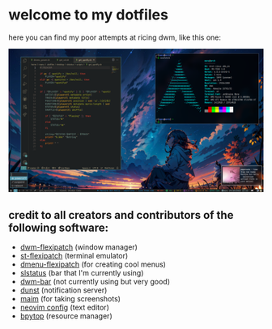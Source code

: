 # welcome to my dotfiles
here you can find my poor attempts at ricing dwm, like this one:

![epic rice](screenshots/crap.png)

## credit to all creators and contributors of the following software:

- [dwm-flexipatch](https://github.com/bakkeby/dwm-flexipatch) (window manager)
- [st-flexipatch](https://github.com/bakkeby/st-flexipatch) (terminal emulator)
- [dmenu-flexipatch](https://github.com/bakkeby/dmenu-flexipatch) (for creating cool menus)
- [slstatus](https://tools.suckless.org/slstatus/) (bar that I'm currently using)
- [dwm-bar](https://github.com/joestandring/dwm-bar) (not currently using but very good)
- [dunst](https://github.com/dunst-project/dunst) (notification server)
- [maim](https://github.com/naelstrof/maim) (for taking screenshots)
- [neovim config](https://www.youtube.com/watch?v=w7i4amO_zaE) (text editor)
- [bpytop](https://github.com/aristocratos/bpytop) (resource manager)
